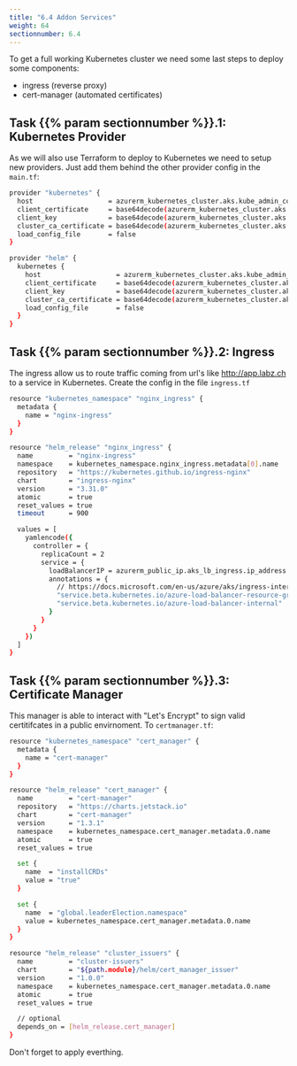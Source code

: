 ```yaml
---
title: "6.4 Addon Services"
weight: 64
sectionnumber: 6.4
---
```


To get a full working Kubernetes cluster we need some last steps to deploy some components:

* ingress (reverse proxy)
* cert-manager (automated certificates)


## Task {{% param sectionnumber %}}.1: Kubernetes Provider

As we will also use Terraform to deploy to Kubernetes we need to setup new providers. Just add them behind the other provider config in the `main.tf`:

```bash
provider "kubernetes" {
  host                   = azurerm_kubernetes_cluster.aks.kube_admin_config.0.host
  client_certificate     = base64decode(azurerm_kubernetes_cluster.aks.kube_admin_config.0.client_certificate)
  client_key             = base64decode(azurerm_kubernetes_cluster.aks.kube_admin_config.0.client_key)
  cluster_ca_certificate = base64decode(azurerm_kubernetes_cluster.aks.kube_admin_config.0.cluster_ca_certificate)
  load_config_file       = false
}

provider "helm" {
  kubernetes {
    host                   = azurerm_kubernetes_cluster.aks.kube_admin_config.0.host
    client_certificate     = base64decode(azurerm_kubernetes_cluster.aks.kube_admin_config.0.client_certificate)
    client_key             = base64decode(azurerm_kubernetes_cluster.aks.kube_admin_config.0.client_key)
    cluster_ca_certificate = base64decode(azurerm_kubernetes_cluster.aks.kube_admin_config.0.cluster_ca_certificate)
    load_config_file       = false
  }
}
```


## Task {{% param sectionnumber %}}.2: Ingress

The ingress allow us to route traffic coming from url's like http://app.labz.ch to a service in Kubernetes. Create the config in the file `ingress.tf`

```bash
resource "kubernetes_namespace" "nginx_ingress" {
  metadata {
    name = "nginx-ingress"
  }
}

resource "helm_release" "nginx_ingress" {
  name         = "nginx-ingress"
  namespace    = kubernetes_namespace.nginx_ingress.metadata[0].name
  repository   = "https://kubernetes.github.io/ingress-nginx"
  chart        = "ingress-nginx"
  version      = "3.31.0"
  atomic       = true
  reset_values = true
  timeout      = 900

  values = [
    yamlencode({
      controller = {
        replicaCount = 2
        service = {
          loadBalancerIP = azurerm_public_ip.aks_lb_ingress.ip_address
          annotations = {
            // https://docs.microsoft.com/en-us/azure/aks/ingress-internal-ip
            "service.beta.kubernetes.io/azure-load-balancer-resource-group" = azurerm_public_ip.aks_lb_ingress.resource_group_name
            "service.beta.kubernetes.io/azure-load-balancer-internal"       = "false"
          }
        }
      }
    })
  ]
}
```


## Task {{% param sectionnumber %}}.3: Certificate Manager

This manager is able to interact with "Let's Encrypt" to sign valid certitifcates in a public envirnoment. To `certmanager.tf`:

```bash
resource "kubernetes_namespace" "cert_manager" {
  metadata {
    name = "cert-manager"
  }
}

resource "helm_release" "cert_manager" {
  name         = "cert-manager"
  repository   = "https://charts.jetstack.io"
  chart        = "cert-manager"
  version      = "1.3.1"
  namespace    = kubernetes_namespace.cert_manager.metadata.0.name
  atomic       = true
  reset_values = true

  set {
    name  = "installCRDs"
    value = "true"
  }

  set {
    name  = "global.leaderElection.namespace"
    value = kubernetes_namespace.cert_manager.metadata.0.name
  }
}

resource "helm_release" "cluster_issuers" {
  name         = "cluster-issuers"
  chart        = "${path.module}/helm/cert_manager_issuer"
  version      = "1.0.0"
  namespace    = kubernetes_namespace.cert_manager.metadata.0.name
  atomic       = true
  reset_values = true

  // optional
  depends_on = [helm_release.cert_manager]
}
```

Don't forget to apply everthing.

